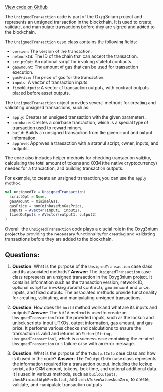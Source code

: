 [View code on GitHub](https://github.com/alephium/alephium/protocol/src/main/scala/org/alephium/protocol/model/UnsignedTransaction.scala)

The `UnsignedTransaction` code is part of the Oxyg3nium project and represents an unsigned transaction in the blockchain. It is used to create, validate, and manipulate transactions before they are signed and added to the blockchain.

The `UnsignedTransaction` case class contains the following fields:

- `version`: The version of the transaction.
- `networkId`: The ID of the chain that can accept the transaction.
- `scriptOpt`: An optional script for invoking stateful contracts.
- `gasAmount`: The amount of gas that can be used for transaction execution.
- `gasPrice`: The price of gas for the transaction.
- `inputs`: A vector of transaction inputs.
- `fixedOutputs`: A vector of transaction outputs, with contract outputs placed before asset outputs.

The `UnsignedTransaction` object provides several methods for creating and validating unsigned transactions, such as:

- `apply`: Creates an unsigned transaction with the given parameters.
- `coinbase`: Creates a coinbase transaction, which is a special type of transaction used to reward miners.
- `build`: Builds an unsigned transaction from the given input and output information.
- `approve`: Approves a transaction with a stateful script, owner, inputs, and outputs.

The code also includes helper methods for checking transaction validity, calculating the total amount of tokens and OXM (the native cryptocurrency) needed for a transaction, and building transaction outputs.

For example, to create an unsigned transaction, you can use the `apply` method:

```scala
val unsignedTx = UnsignedTransaction(
  scriptOpt = None,
  gasAmount = minimalGas,
  gasPrice = nonCoinbaseMinGasPrice,
  inputs = AVector(input1, input2),
  fixedOutputs = AVector(output1, output2)
)
```

Overall, the `UnsignedTransaction` code plays a crucial role in the Oxyg3nium project by providing the necessary functionality for creating and validating transactions before they are added to the blockchain.
## Questions: 
 1. **Question**: What is the purpose of the `UnsignedTransaction` case class and its associated methods?
   **Answer**: The `UnsignedTransaction` case class represents an unsigned transaction in the Oxyg3nium project. It contains information such as the transaction version, network ID, optional script for invoking stateful contracts, gas amount and price, inputs, and fixed outputs. The associated methods provide functionality for creating, validating, and manipulating unsigned transactions.

2. **Question**: How does the `build` method work and what are its inputs and outputs?
   **Answer**: The `build` method is used to create an `UnsignedTransaction` from the provided inputs, such as the lockup and unlock scripts, input UTXOs, output information, gas amount, and gas price. It performs various checks and calculations to ensure the transaction is valid and returns an `Either[String, UnsignedTransaction]`, which is a success case containing the created `UnsignedTransaction` or a failure case with an error message.

3. **Question**: What is the purpose of the `TxOutputInfo` case class and how is it used in the code?
   **Answer**: The `TxOutputInfo` case class represents the information required for a transaction output, including the lockup script, atto OXM amount, tokens, lock time, and optional additional data. It is used in various methods, such as `buildOutputs`, `checkMinimalAlphPerOutput`, and `checkTokenValuesNonZero`, to create, validate, and manipulate transaction outputs.
